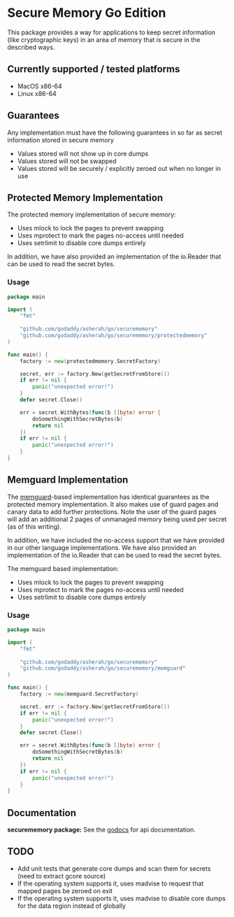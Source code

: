 # Secure Memory Go Edition

This package provides a way for applications to keep secret information (like cryptographic keys) in an area of memory
that is secure in the described ways.

## Currently supported / tested platforms
* MacOS x86-64
* Linux x86-64

## Guarantees
Any implementation must have the following guarantees in so far as secret information stored in secure memory

* Values stored will not show up in core dumps
* Values stored will not be swapped
* Values stored will be securely / explicitly zeroed out when no longer in use

## Protected Memory Implementation
The protected memory implementation of secure memory:

* Uses mlock to lock the pages to prevent swapping
* Uses mprotect to mark the pages no-access until needed
* Uses setrlimit to disable core dumps entirely

In addition, we have also provided an implementation of the io.Reader that can be used to read the secret bytes.

### Usage

``` go
package main

import (
    "fmt"
    
    "github.com/godaddy/asherah/go/securememory"
    "github.com/godaddy/asherah/go/securememory/protectedmemory"
)

func main() {
    factory := new(protectedmemory.SecretFactory)

    secret, err := factory.New(getSecretFromStore())
    if err != nil {
        panic("unexpected error!")
    }
    defer secret.Close()

    err = secret.WithBytes(func(b []byte) error {
        doSomethingWithSecretBytes(b)
        return nil
    })
    if err != nil {
        panic("unexpected error!")
    }
}
```
## Memguard Implementation
The [memguard](https://github.com/awnumar/memguard/)-based implementation has identical guarantees as the protected
memory implementation. It also makes use of guard pages and canary data to add further protections. Note the user of
the guard pages will add an additional 2 pages of unmanaged memory being used per secret (as of this writing).

In addition, we have included the no-access support that we have provided in our other language implementations.
We have also provided an implementation of the io.Reader that can be used to read the secret bytes.

The memguard based implementation:

* Uses mlock to lock the pages to prevent swapping
* Uses mprotect to mark the pages no-access until needed
* Uses setrlimit to disable core dumps entirely

### Usage

``` go
package main

import (
    "fmt"
    
    "github.com/godaddy/asherah/go/securememory"
    "github.com/godaddy/asherah/go/securememory/memguard"
)

func main() {
    factory := new(memguard.SecretFactory)

    secret, err := factory.New(getSecretFromStore())
    if err != nil {
        panic("unexpected error!")
    }
    defer secret.Close()

    err = secret.WithBytes(func(b []byte) error {
        doSomethingWithSecretBytes(b)
        return nil
    })
    if err != nil {
        panic("unexpected error!")
    }
}
```

## Documentation

**securememory package:** See the [godocs](https://godoc.org/github.com/godaddy/asherah/go/securememory) for api documentation.

## TODO
* Add unit tests that generate core dumps and scan them for secrets (need to extract gcore source)
* If the operating system supports it, uses madvise to request that mapped pages be zeroed on exit
* If the operating system supports it, uses madvise to disable core dumps for the data region instead of globally
